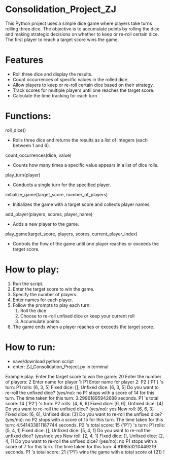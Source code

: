 # Consolidation_Project_ZJ
 
This Python project uses a simple dice game where players take turns rolling three dice. The objective is to accumulate points by rolling the dice and making strategic decisions on whether to keep or re-roll certain dice. The first player to reach a target score wins the game.

# Features
- Roll three dice and display the results.
- Count occurrences of specific values in the rolled dice.
- Allow players to keep or re-roll certain dice based on their strategy.
- Track scores for multiple players until one reaches the target score.
- Calculate the time tracking for each turn


# Functions: 
roll_dice()
- Rolls three dice and returns the results as a list of integers (each between 1 and 6).

count_occurrences(dice, value)
- Counts how many times a specific value appears in a list of dice rolls.

play_turn(player)
- Conducts a single turn for the specified player.

initialize_game(target_score, number_of_players)
- Initializes the game with a target score and collects player names.

add_player(players, scores, player_name)
- Adds a new player to the game.

play_game(target_score, players, scores, current_player_index)
- Controls the flow of the game until one player reaches or exceeds the target score.


# How to play:
1. Run the script.
2. Enter the target score to win the game.
3. Specify the number of players.
4. Enter names for each player.
5. Follow the prompts to play each turn:
    1. Roll the dice
    2. Choose to re-roll unfixed dice or keep your current roll
    3. Accumulate points
6. The game ends when a player reaches or exceeds the target score.

# How to run:
- save/download python script
- enter: ZJ_Consolidation_Project.py in terminal

Example play:
Enter the target score to win the game: 20
Enter the number of players: 2
Enter name for player 1: P1
Enter name for player 2: P2
{'P1'} 's turn:
P1 rolls: [6, 3, 5]
Fixed dice: [], Unfixed dice: [6, 3, 5]
Do you want to re-roll the unfixed dice? (yes/no): no
P1 stops with a score of 14 for this turn.
The time taken for this turn: 3.29961895942688 seconds.
P1 's total score: 14
{'P2'} 's turn:
P2 rolls: [4, 6, 6]
Fixed dice: [6, 6], Unfixed dice: [4]
Do you want to re-roll the unfixed dice? (yes/no): yes
New roll: [6, 6, 3]
Fixed dice: [6, 6], Unfixed dice: [3]
Do you want to re-roll the unfixed dice? (yes/no): no
P2 stops with a score of 15 for this turn.
The time taken for this turn: 4.541433811187744 seconds.
P2 's total score: 15
{'P1'} 's turn:
P1 rolls: [5, 4, 1]
Fixed dice: [], Unfixed dice: [5, 4, 1]
Do you want to re-roll the unfixed dice? (yes/no): yes
New roll: [2, 4, 1]
Fixed dice: [], Unfixed dice: [2, 4, 1]
Do you want to re-roll the unfixed dice? (yes/no): no
P1 stops with a score of 7 for this turn.
The time taken for this turn: 4.919853210449219 seconds.
P1 's total score: 21
{'P1'} wins the game with a total score of {21} !
